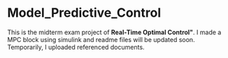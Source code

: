 # Model_Predictive_Control
This is the midterm exam project of **Real-Time Optimal Control"**.
I made a MPC block using simulink and readme files will be updated soon.
Temporarily, I uploaded referenced documents.
